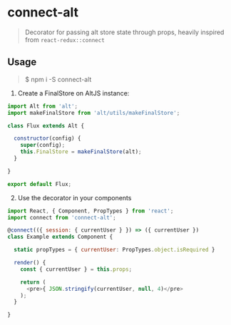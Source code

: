 # connect-alt
> Decorator for passing alt store state through props, heavily inspired from `react-redux::connect`

## Usage

> $ npm i -S connect-alt

1. Create a FinalStore on AltJS instance:

  ```javascript
  import Alt from 'alt';
  import makeFinalStore from 'alt/utils/makeFinalStore';

  class Flux extends Alt {

    constructor(config) {
      super(config);
      this.FinalStore = makeFinalStore(alt);
    }

  }

  export default Flux;
  ```

2. Use the decorator in your components

  ```javascript
  import React, { Component, PropTypes } from 'react';
  import connect from 'connect-alt';

  @connect(({ session: { currentUser } }) => ({ currentUser })
  class Example extends Component {

    static propTypes = { currentUser: PropTypes.object.isRequired }

    render() {
      const { currentUser } = this.props;

      return (
        <pre>{ JSON.stringify(currentUser, null, 4)</pre>
      );
    }

  }
  ```
